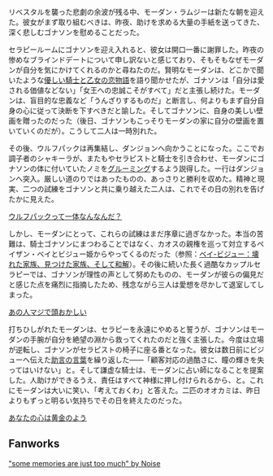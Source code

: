 <!-- title: 自信満々の秘密 -->
<!-- relationship: The Wolf Pack -->

リベスタルを襲った悲劇の余波が残る中、モーダン・ラムジーは新たな朝を迎えた。彼女がまず取り組むべきは、昨夜、助けを求める大量の手紙を送ってきた、深く悲しむゴナソンを慰めることだった。

セラピールームにゴナソンを迎え入れると、彼女は開口一番に謝罪した。昨夜の惨めなブラインドデートについて申し訳ないと感じており、そもそもなぜモーダンが自分を気にかけてくれるのかと尋ねたのだ。賢明なモーダンは、どこかで聞いたような[優しい騎士と乙女の恋物語](https://youtu.be/alQr5XqoUPs?t=974)を語り聞かせたが、ゴナソンは「自分は愛される価値などない」「女王への忠誠こそがすべて」だと主張し続けた。モーダンは、盲目的な忠義など「うんざりするものだ」と断言し、何よりもまず自分自身の心に従って決断を下すべきだと諭した。そしてゴナソンに、自身の美しい壁画を贈ったのだった（後日、ゴナソンもこっそりモーダンの家に自分の壁画を置いていくのだが）。こうして二人は一時別れた。

その後、ウルフパックは再集結し、ダンジョンへ向かうことになった。ここでお調子者のシャキーラが、またもやセラピストと騎士を引き合わせ、モーダンにゴナソンの体に付いていたノミを[グルーミング](https://youtu.be/alQr5XqoUPs?t=5062)するよう説得した。一行はダンジョンへ突入。厳しい道のりではあったものの、あっさりと勝利を収めた。精神と現実、二つの試練をゴナソンと共に乗り越えた二人は、これでその日の別れを告げたかに見えた。

[ウルフパックって一体なんなんだ？](#embed:https://youtu.be/alQr5XqoUPs?t=4946)

しかし、モーダンにとって、これらの試練はまだ序章に過ぎなかった。本当の苦難は、騎士ゴナソンにまつわることではなく、カオスの親権を巡って対立するペイザン・ベイとビジュー姫からやってくるのだった（参照：[ベイ-ビジュー：壊れた家族、見つけた家族、そして和解](#edge:bae-bijou)）。その後に続いた長く過酷なカップルセラピーでは、ゴナソンが理性の声として努めたものの、モーダンが彼らの偏見だと感じた点を痛烈に指摘したため、残念ながら三人は愛想を尽かして退室してしまった。

[あの人マジで頭おかしい](#embed:https://youtu.be/alQr5XqoUPs?t=13255)

打ちひしがれたモーダンは、セラピーを永遠にやめると誓うが、ゴナソンはモーダンの手腕が自分を絶望の淵から救ってくれたのだと強く主張した。今度は立場が逆転し、ゴナソンがセラピストの椅子に座る番となった。彼女は数日前にビジューへ伝えた[助言の言葉](https://youtu.be/alQr5XqoUPs?t=13671)を繰り返した――「顧客対応の過酷さに、瞳の輝きを失ってはいけない」と。そして謙虚な騎士は、モーダンに占い師になることを提案した。人助けができるうえ、責任はすべて神様に押し付けられるから、と。これにモーダンは大いに笑い、「考えておくわ」と答えた。二匹のオオカミは、昨日よりもずっと明るい気持ちでその日を終えたのだった。

[あなたの心は黄金のよう](#embed:https://youtu.be/alQr5XqoUPs?t=13585)

## Fanworks

["some memories are just too much" by Noise](https://x.com/lestkrr/status/1920038038199017707)
